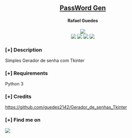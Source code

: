 <h2 align="center"><u>PassWord Gen</u></h2>

<h4 align="center"> Rafael Guedes </h4>

<p align="center">
    <img src="https://img.shields.io/github/stars/guedes2142/https://github.com/guedes2142/Gerador_de_senhas_Tkinter?style=for-the-badge&color=orange">
<br>
    <img src="https://img.shields.io/badge/Open%20Source-Yes-orange?style=flat-square">
    <img src="https://img.shields.io/badge/Maintained-Yes-cyan?style=flat-square">
    <img src="https://img.shields.io/badge/Made%20In-Brazil-green?style=flat-square">
    <img src="https://img.shields.io/badge/Written%20In-Python-blue?style=flat-square">
</p>

### [+] Description
Simples Gerador de senha com Tkinter

### [+] Requirements
Python 3

### [+] Credits 
<a href="https://github.com/guedes2142/Gerador_de_senhas_Tkinter">https://github.com/guedes2142/Gerador_de_senhas_Tkinter</a>

### [+] Find me on 
<a href="mailto:rafaguedes.dev@gmailcom" target="_blank"><img src="https://img.shields.io/badge/Email-rafaguedes.dev@gmailcom-blue?style=for-the-badge&logo=gmail"></a>




